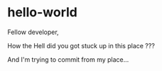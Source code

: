 # hello-world

Fellow developer,

How the Hell did you got stuck up in this place ???

And I'm trying to commit from my place...